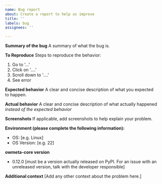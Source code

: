 ```yaml
---
name: Bug report
about: Create a report to help us improve
title: ''
labels: bug
assignees: ''

---
```


**Summary of the bug**
A summary of what the bug is.

**To Reproduce**
Steps to reproduce the behavior:
1. Go to '...'
2. Click on '....'
3. Scroll down to '....'
4. See error

**Expected behavior**
A clear and concise description of what you expected to happen.

**Actual behavior**
A clear and concise description of what actually happened *instead of the expected behavior* 

**Screenshots**
If applicable, add screenshots to help explain your problem.

**Environment (please complete the following information):**
 - OS: [e.g. Linux]
 - OS Version: [e.g. 22]

**owmeta-core version**
- 0.12.0 [must be a version actually released on PyPI. For an issue with an unreleased version, talk with the developer responsible]

**Additional context**
[Add any other context about the problem here.]
